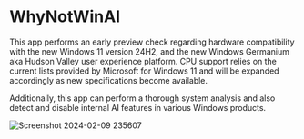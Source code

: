 # WhyNotWinAI
This app performs an early preview check regarding hardware compatibility with the new Windows 11 version 24H2, and the new Windows Germanium aka Hudson Valley user experience platform. CPU support relies on the current lists provided by Microsoft for Windows 11 and will be expanded accordingly as new specifications become available. 

Additionally, this app can perform a thorough system analysis and also detect and disable internal AI features in various Windows products.

![Screenshot 2024-02-09 235607](https://github.com/builtbybel/WhyNotWinAI/assets/57478606/ad549c8f-a955-432b-8b92-9d034c3dc8ce)

